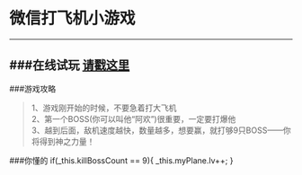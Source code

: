 微信打飞机小游戏
==================
------------------

###在线试玩
[请戳这里](https://cosyer.github.io/plane/)
------------------

###游戏攻略
> 1、游戏刚开始的时候，不要急着打大飞机<br>
> 2、第一个BOSS(你可以叫他“阿欢”)很重要，一定要打爆他<br>
> 3、越到后面，敌机速度越快，数量越多，想要赢，就打够9只BOSS——你将得到神之力量！<br>

###你懂的
		if(_this.killBossCount == 9){
			_this.myPlane.lv++;
		}
